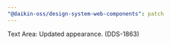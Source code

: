 ```yaml
---
"@daikin-oss/design-system-web-components": patch
---
```


Text Area: Updated appearance. (DDS-1863)
